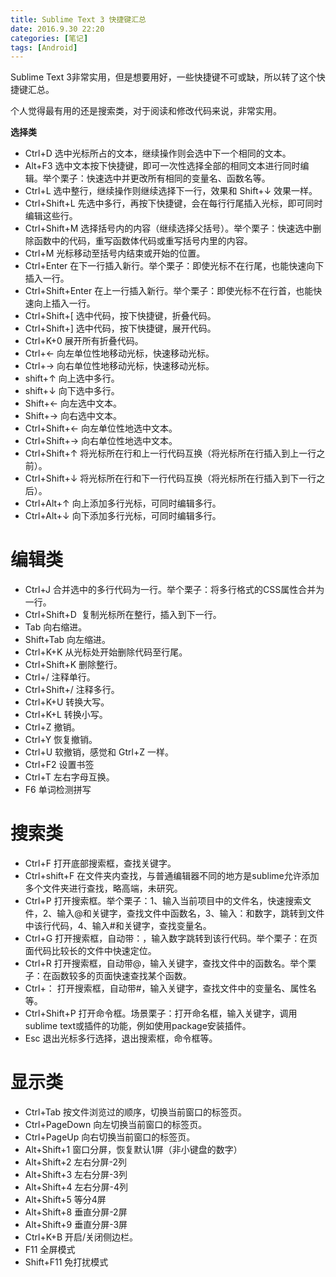 ```yaml
---
title: Sublime Text 3 快捷键汇总
date: 2016.9.30 22:20
categories: [笔记]
tags: [Android]
---
```


Sublime Text 3非常实用，但是想要用好，一些快捷键不可或缺，所以转了这个快捷键汇总。

个人觉得最有用的还是搜索类，对于阅读和修改代码来说，非常实用。

<!-- more -->

**选择类**

- Ctrl+D 选中光标所占的文本，继续操作则会选中下一个相同的文本。
- Alt+F3 选中文本按下快捷键，即可一次性选择全部的相同文本进行同时编辑。举个栗子：快速选中并更改所有相同的变量名、函数名等。
- Ctrl+L 选中整行，继续操作则继续选择下一行，效果和 Shift+↓ 效果一样。
- Ctrl+Shift+L 先选中多行，再按下快捷键，会在每行行尾插入光标，即可同时编辑这些行。
- Ctrl+Shift+M 选择括号内的内容（继续选择父括号）。举个栗子：快速选中删除函数中的代码，重写函数体代码或重写括号内里的内容。
- Ctrl+M 光标移动至括号内结束或开始的位置。
- Ctrl+Enter 在下一行插入新行。举个栗子：即使光标不在行尾，也能快速向下插入一行。
- Ctrl+Shift+Enter 在上一行插入新行。举个栗子：即使光标不在行首，也能快速向上插入一行。
- Ctrl+Shift+[ 选中代码，按下快捷键，折叠代码。
- Ctrl+Shift+] 选中代码，按下快捷键，展开代码。
- Ctrl+K+0 展开所有折叠代码。
- Ctrl+← 向左单位性地移动光标，快速移动光标。
- Ctrl+→ 向右单位性地移动光标，快速移动光标。
- shift+↑ 向上选中多行。
- shift+↓ 向下选中多行。
- Shift+← 向左选中文本。
- Shift+→ 向右选中文本。
- Ctrl+Shift+← 向左单位性地选中文本。
- Ctrl+Shift+→ 向右单位性地选中文本。
- Ctrl+Shift+↑ 将光标所在行和上一行代码互换（将光标所在行插入到上一行之前）。
- Ctrl+Shift+↓ 将光标所在行和下一行代码互换（将光标所在行插入到下一行之后）。
- Ctrl+Alt+↑ 向上添加多行光标，可同时编辑多行。
- Ctrl+Alt+↓ 向下添加多行光标，可同时编辑多行。

# 编辑类

- Ctrl+J 合并选中的多行代码为一行。举个栗子：将多行格式的CSS属性合并为一行。
- Ctrl+Shift+D  复制光标所在整行，插入到下一行。
- Tab 向右缩进。
- Shift+Tab 向左缩进。
- Ctrl+K+K 从光标处开始删除代码至行尾。
- Ctrl+Shift+K 删除整行。
- Ctrl+/ 注释单行。
- Ctrl+Shift+/ 注释多行。
- Ctrl+K+U 转换大写。
- Ctrl+K+L 转换小写。
- Ctrl+Z 撤销。
- Ctrl+Y 恢复撤销。
- Ctrl+U 软撤销，感觉和 Gtrl+Z 一样。
- Ctrl+F2 设置书签
- Ctrl+T 左右字母互换。
- F6 单词检测拼写

# 搜索类

- Ctrl+F 打开底部搜索框，查找关键字。
- Ctrl+shift+F 在文件夹内查找，与普通编辑器不同的地方是sublime允许添加多个文件夹进行查找，略高端，未研究。
- Ctrl+P 打开搜索框。举个栗子：1、输入当前项目中的文件名，快速搜索文件，2、输入@和关键字，查找文件中函数名，3、输入：和数字，跳转到文件中该行代码，4、输入#和关键字，查找变量名。
- Ctrl+G 打开搜索框，自动带：，输入数字跳转到该行代码。举个栗子：在页面代码比较长的文件中快速定位。
- Ctrl+R 打开搜索框，自动带@，输入关键字，查找文件中的函数名。举个栗子：在函数较多的页面快速查找某个函数。
- Ctrl+： 打开搜索框，自动带#，输入关键字，查找文件中的变量名、属性名等。
- Ctrl+Shift+P 打开命令框。场景栗子：打开命名框，输入关键字，调用sublime text或插件的功能，例如使用package安装插件。
- Esc 退出光标多行选择，退出搜索框，命令框等。

# 显示类

- Ctrl+Tab 按文件浏览过的顺序，切换当前窗口的标签页。
- Ctrl+PageDown 向左切换当前窗口的标签页。
- Ctrl+PageUp 向右切换当前窗口的标签页。
- Alt+Shift+1 窗口分屏，恢复默认1屏（非小键盘的数字）
- Alt+Shift+2 左右分屏-2列
- Alt+Shift+3 左右分屏-3列
- Alt+Shift+4 左右分屏-4列
- Alt+Shift+5 等分4屏
- Alt+Shift+8 垂直分屏-2屏
- Alt+Shift+9 垂直分屏-3屏
- Ctrl+K+B 开启/关闭侧边栏。
- F11 全屏模式
- Shift+F11 免打扰模式